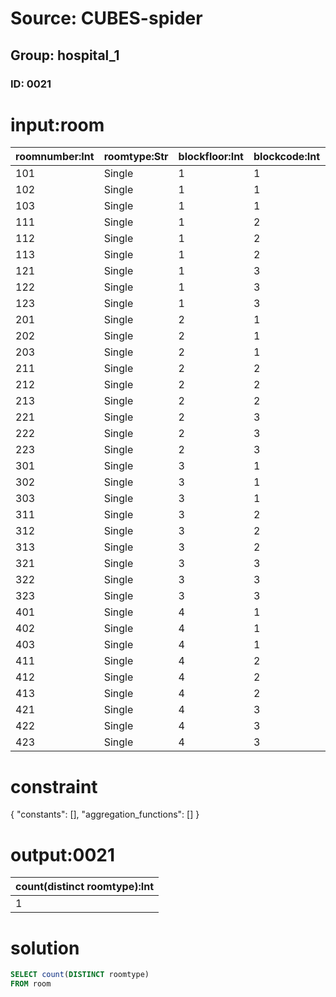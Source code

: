 # Source: CUBES-spider
## Group: hospital_1
### ID: 0021

# input:room

| roomnumber:Int | roomtype:Str | blockfloor:Int | blockcode:Int | unavailable:Str |
|---|---|---|---|---|
| 101 | Single | 1 | 1 | 0 |
| 102 | Single | 1 | 1 | 0 |
| 103 | Single | 1 | 1 | 0 |
| 111 | Single | 1 | 2 | 0 |
| 112 | Single | 1 | 2 | 1 |
| 113 | Single | 1 | 2 | 0 |
| 121 | Single | 1 | 3 | 0 |
| 122 | Single | 1 | 3 | 0 |
| 123 | Single | 1 | 3 | 0 |
| 201 | Single | 2 | 1 | 1 |
| 202 | Single | 2 | 1 | 0 |
| 203 | Single | 2 | 1 | 0 |
| 211 | Single | 2 | 2 | 0 |
| 212 | Single | 2 | 2 | 0 |
| 213 | Single | 2 | 2 | 1 |
| 221 | Single | 2 | 3 | 0 |
| 222 | Single | 2 | 3 | 0 |
| 223 | Single | 2 | 3 | 0 |
| 301 | Single | 3 | 1 | 0 |
| 302 | Single | 3 | 1 | 1 |
| 303 | Single | 3 | 1 | 0 |
| 311 | Single | 3 | 2 | 0 |
| 312 | Single | 3 | 2 | 0 |
| 313 | Single | 3 | 2 | 0 |
| 321 | Single | 3 | 3 | 1 |
| 322 | Single | 3 | 3 | 0 |
| 323 | Single | 3 | 3 | 0 |
| 401 | Single | 4 | 1 | 0 |
| 402 | Single | 4 | 1 | 1 |
| 403 | Single | 4 | 1 | 0 |
| 411 | Single | 4 | 2 | 0 |
| 412 | Single | 4 | 2 | 0 |
| 413 | Single | 4 | 2 | 0 |
| 421 | Single | 4 | 3 | 1 |
| 422 | Single | 4 | 3 | 0 |
| 423 | Single | 4 | 3 | 0 |

# constraint

{
  "constants": [],
  "aggregation_functions": []
}

# output:0021

| count(distinct roomtype):Int |
|---|
| 1 |

# solution

```sql
SELECT count(DISTINCT roomtype)
FROM room
```
